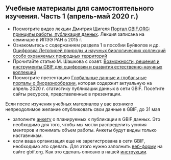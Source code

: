 ## Учебные материалы для самостоятельного изучения.  Часть 1 (апрель-май 2020 г.)

* Посмотрите видео лекции Дмитрия Щигеля [Портал GBIF.ORG: принципы работы, публикация данных](https://vimeo.com/151293453). 
Лекция записана на семинаре в ИПЭЭ РАН в 2015 г.
* Ознакомьтесь с содержанием раздела 1 в пособии Буйволов и др.   [Оцифровка Летописей природы и научных биологических коллекций особо охраняемых природных территорий](https://pt-zapovednik.ru/wp-content/uploads/2019/11/GBIF-CookBOOK-for-protected-areas-Ver-1.0.pdf)
* Прочитайте статью М. Шашкова с соавт.  [Возможности, решения и инструменты GBIF для оцифровки и развития естественно-научных коллекций](http://gbif.ru/files/papers/Shashkov_et_al_2018.pdf)
* Посмотрите презентацию [Глобальные данные и глобальные порталы о биоразнообразии](http://gbif.ru/files/presentations/2020_Ekaterinburg_Presentation1.pdf), которая содержит актуальную на апрель 2020 г. статистику публикации данных в сети GBIF. Посетите сайты ресурсов, представленных в презентации.

Если после изучения учебных материалов у вас возникло непреодолимое желание опубликовать свои данные в GBIF, до 31 мая 

* заполните [анкету](https://docs.google.com/forms/d/e/1FAIpQLScbUWv1Mgqy8hgBouAbiDUzqR0uTMtikM9cj3mBmWgoeU8DhA/viewform)  о планируемых к публикации в GBIF данных. Это необходимо для того, чтобы мы могли распределить усилия менторов и понимать объем работы. Анкеты будут видны только наставникам.
* если ваша организация еще не зарегистрована в сети GBIF, необходимо это сделать. Для этого нужно заполнить [веб-форму](https://www.gbif.org/become-a-publisher) на сайте gbif.org. Как это сделать описано в нашей [инструкции](http://gbif.ru/files/manuals/GBIF_endorsement.pdf).
